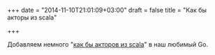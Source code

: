+++
date = "2014-11-10T21:01:09+03:00"
draft = false
title = "Как бы акторы из scala"

+++

<p>Добавляем немного &quot;<a href="http://www.apertoire.net/actor-like-pattern-in-go/">как бы акторов из scala</a>&quot; в наш любимый Go.</p>

